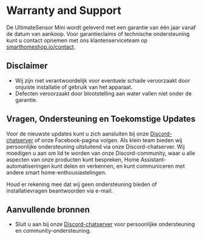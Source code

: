 # Warranty and Support
De UltimateSensor Mini wordt geleverd met een garantie van één jaar vanaf de datum van aankoop. Voor garantieclaims of technische ondersteuning kunt u contact opnemen met ons klantenserviceteam op [smarthomeshop.io/contact](https://smarthomeshop.io/contact).

## Disclaimer
- Wij zijn niet verantwoordelijk voor eventuele schade veroorzaakt door onjuiste installatie of gebruik van het apparaat.
- Defecten veroorzaakt door blootstelling aan water vallen niet onder de garantie.

## Vragen, Ondersteuning en Toekomstige Updates

Voor de nieuwste updates kunt u zich aansluiten bij onze [Discord-chatserver](https://smarthomeshop.io/discord) of onze Facebook-pagina volgen. Als klein team bieden wij persoonlijke ondersteuning uitsluitend via onze Discord-chatserver. Wij moedigen u aan om lid te worden van onze Discord-community, waar u alle aspecten van onze producten kunt bespreken, Home Assistant-automatiseringen kunt delen en verkennen, en kunt communiceren met andere smart home-enthousiastelingen.

Houd er rekening mee dat wij geen ondersteuning bieden of installatievragen beantwoorden via e-mail.

## Aanvullende bronnen

- Sluit u aan bij onze [Discord-chatserver](https://smarthomeshop.io/discord) voor persoonlijke ondersteuning en community-ondersteuning.

